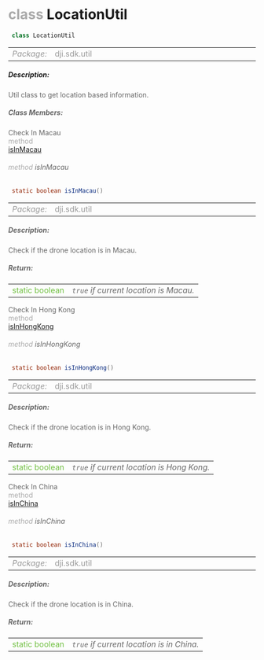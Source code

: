 <div class="article"><h1 ><font color="#AAA">class </font>LocationUtil</h1></div>

~~~java
 class LocationUtil 
~~~

<html><table class="table-supportedby"><tr valign="top"><td width=15%><font color="#999"><i>Package:</i></td><td width=85%><font color="#999">dji.sdk.util</td></tr></table></html>



##### Description:



<font color="#666">Util class to get location based information.



##### Class Members:

<div class="api-row" id="djilocationutil_isinmacau"><div class="api-col left">Check In Macau</div><div class="api-col middle" style="color:#AAA">method</div><div class="api-col right"><a class="trigger" href="#djilocationutil_isinmacau_inline">isInMacau</a></div></div><div class="inline-doc" id="djilocationutil_isinmacau_inline"

><div class="article"><h6 ><font color="#AAA">method </font>isInMacau</h6></div>

~~~java
 static boolean isInMacau() 
~~~

<html><table class="table-supportedby"><tr valign="top"><td width=15%><font color="#999"><i>Package:</i></td><td width=85%><font color="#999">dji.sdk.util</td></tr></table></html>



##### Description:



<font color="#666">Check if the drone location is in Macau.



##### Return:

<html><table class="table-inline-parameters"><tr valign="top"><td><font color="#70BF41">static boolean</td><td><font color="#666"><i><code>true</code> if current location is Macau.</i></td></tr></table></html></div>

<div class="api-row" id="djilocationutil_isinhongkong"><div class="api-col left">Check In Hong Kong</div><div class="api-col middle" style="color:#AAA">method</div><div class="api-col right"><a class="trigger" href="#djilocationutil_isinhongkong_inline">isInHongKong</a></div></div><div class="inline-doc" id="djilocationutil_isinhongkong_inline"

><div class="article"><h6 ><font color="#AAA">method </font>isInHongKong</h6></div>

~~~java
 static boolean isInHongKong() 
~~~

<html><table class="table-supportedby"><tr valign="top"><td width=15%><font color="#999"><i>Package:</i></td><td width=85%><font color="#999">dji.sdk.util</td></tr></table></html>



##### Description:



<font color="#666">Check if the drone location is in Hong Kong.



##### Return:

<html><table class="table-inline-parameters"><tr valign="top"><td><font color="#70BF41">static boolean</td><td><font color="#666"><i><code>true</code> if current location is Hong Kong.</i></td></tr></table></html></div>

<div class="api-row" id="djilocationutil_isinchina"><div class="api-col left">Check In China</div><div class="api-col middle" style="color:#AAA">method</div><div class="api-col right"><a class="trigger" href="#djilocationutil_isinchina_inline">isInChina</a></div></div><div class="inline-doc" id="djilocationutil_isinchina_inline"

><div class="article"><h6 ><font color="#AAA">method </font>isInChina</h6></div>

~~~java
 static boolean isInChina() 
~~~

<html><table class="table-supportedby"><tr valign="top"><td width=15%><font color="#999"><i>Package:</i></td><td width=85%><font color="#999">dji.sdk.util</td></tr></table></html>



##### Description:



<font color="#666">Check if the drone location is in China.



##### Return:

<html><table class="table-inline-parameters"><tr valign="top"><td><font color="#70BF41">static boolean</td><td><font color="#666"><i><code>true</code> if current location is in China.</i></td></tr></table></html></div>


